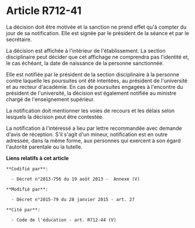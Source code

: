 # Article R712-41

La décision doit être motivée et la sanction ne prend effet qu'à compter du jour de sa notification. Elle est signée par le
président de la séance et par le secrétaire.

La décision est affichée à l'intérieur de l'établissement. La section disciplinaire peut décider que cet affichage ne
comprendra pas l'identité et, le cas échéant, la date de naissance de la personne sanctionnée.

Elle est notifiée par le président de la section disciplinaire à la personne contre laquelle les poursuites ont été
intentées, au président de l'université et au recteur d'académie. En cas de poursuites engagées à l'encontre du président de
l'université, la décision est également notifiée au ministre chargé de l'enseignement supérieur.

La notification doit mentionner les voies de recours et les délais selon lesquels la décision peut être contestée.

La notification à l'intéressé a lieu par lettre recommandée avec demande d'avis de réception. S'il s'agit d'un mineur,
notification est en outre adressée, dans la même forme, aux personnes qui exercent à son égard l'autorité parentale ou la
tutelle.

**Liens relatifs à cet article**

	**Codifié par**:

	  - Décret n°2013-756 du 19 août 2013 -  Annexe (V)

	**Modifié par**:

	  - Décret n°2015-79 du 28 janvier 2015 - art. 27

	**Cité par**:

	  - Code de l'éducation - art. R712-44 (V)

